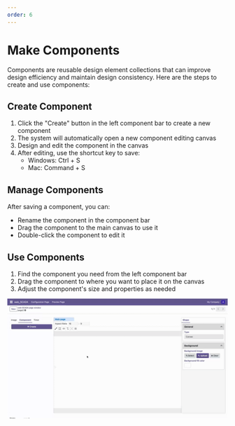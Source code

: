 ```yaml
---
order: 6
---
```

# Make Components

Components are reusable design element collections that can improve design efficiency and maintain design consistency. Here are the steps to create and use components:

## Create Component

1. Click the "Create" button in the left component bar to create a new component
2. The system will automatically open a new component editing canvas
3. Design and edit the component in the canvas
4. After editing, use the shortcut key to save:
   - Windows: Ctrl + S
   - Mac: Command + S

## Manage Components

After saving a component, you can:
- Rename the component in the component bar
- Drag the component to the main canvas to use it
- Double-click the component to edit it

## Use Components

1. Find the component you need from the left component bar
2. Drag the component to where you want to place it on the canvas
3. Adjust the component's size and properties as needed

![Make component example](./make_component.gif) 